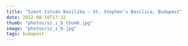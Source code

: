 ```yaml
---
title: "Szent István Bazilika - St. Stephen’s Basilica, Budapest"
date: 2022-08-10T17:32
thumb: "photos/sz_i_b_thumb.jpg"
image: "photos/sz_i_b.jpg"
tags: budapest
---
```


